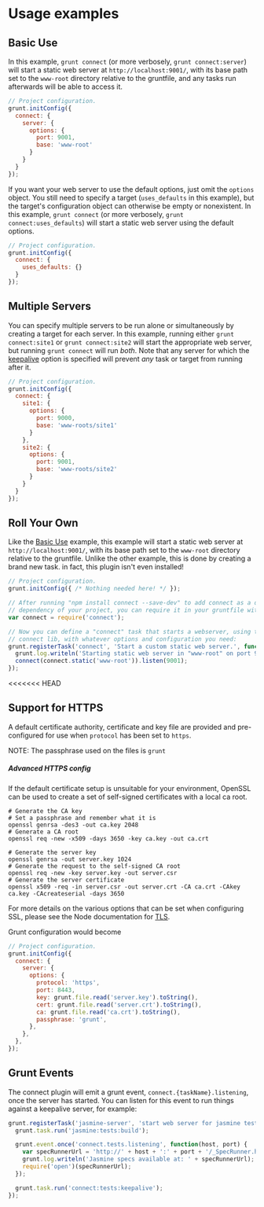 # Usage examples

## Basic Use
In this example, `grunt connect` (or more verbosely, `grunt connect:server`) will start a static web server at `http://localhost:9001/`, with its base path set to the `www-root` directory relative to the gruntfile, and any tasks run afterwards will be able to access it.

```javascript
// Project configuration.
grunt.initConfig({
  connect: {
    server: {
      options: {
        port: 9001,
        base: 'www-root'
      }
    }
  }
});
```

If you want your web server to use the default options, just omit the `options` object. You still need to specify a target (`uses_defaults` in this example), but the target's configuration object can otherwise be empty or nonexistent. In this example, `grunt connect` (or more verbosely, `grunt connect:uses_defaults`) will start a static web server using the default options.

```javascript
// Project configuration.
grunt.initConfig({
  connect: {
    uses_defaults: {}
  }
});
```

## Multiple Servers
You can specify multiple servers to be run alone or simultaneously by creating a target for each server. In this example, running either `grunt connect:site1` or `grunt connect:site2` will  start the appropriate web server, but running `grunt connect` will run _both_. Note that any server for which the [keepalive](#keepalive) option is specified will prevent _any_ task or target from running after it.

```javascript
// Project configuration.
grunt.initConfig({
  connect: {
    site1: {
      options: {
        port: 9000,
        base: 'www-roots/site1'
      }
    },
    site2: {
      options: {
        port: 9001,
        base: 'www-roots/site2'
      }
    }
  }
});
```

## Roll Your Own
Like the [Basic Use](#basic-use) example, this example will start a static web server at `http://localhost:9001/`, with its base path set to the `www-root` directory relative to the gruntfile. Unlike the other example, this is done by creating a brand new task. in fact, this plugin isn't even installed!

```javascript
// Project configuration.
grunt.initConfig({ /* Nothing needed here! */ });

// After running "npm install connect --save-dev" to add connect as a dev
// dependency of your project, you can require it in your gruntfile with:
var connect = require('connect');

// Now you can define a "connect" task that starts a webserver, using the
// connect lib, with whatever options and configuration you need:
grunt.registerTask('connect', 'Start a custom static web server.', function() {
  grunt.log.writeln('Starting static web server in "www-root" on port 9001.');
  connect(connect.static('www-root')).listen(9001);
});
```

<<<<<<< HEAD
## Support for HTTPS

A default certificate authority, certificate and key file are provided and pre-
configured for use when `protocol` has been set to `https`.

NOTE: The passphrase used on the files is `grunt`

##### Advanced HTTPS config

If the default certificate setup is unsuitable for your environment, OpenSSL
can be used to create a set of self-signed certificates with a local ca root.

```shell
# Generate the CA key
# Set a passphrase and remember what it is
openssl genrsa -des3 -out ca.key 2048
# Generate a CA root
openssl req -new -x509 -days 3650 -key ca.key -out ca.crt

# Generate the server key
openssl genrsa -out server.key 1024
# Generate the request to the self-signed CA root
openssl req -new -key server.key -out server.csr
# Generate the server certificate
openssl x509 -req -in server.csr -out server.crt -CA ca.crt -CAkey ca.key -CAcreateserial -days 3650
```

For more details on the various options that can be set when configuring SSL,
please see the Node documentation for [TLS][].

Grunt configuration would become

```javascript
// Project configuration.
grunt.initConfig({
  connect: {
    server: {
      options: {
        protocol: 'https',
        port: 8443,
        key: grunt.file.read('server.key').toString(),
        cert: grunt.file.read('server.crt').toString(),
        ca: grunt.file.read('ca.crt').toString(),
        passphrase: 'grunt',
      },
    },
  },
});
```

[TLS]: http://nodejs.org/api/tls.html#tls_tls_createserver_options_secureconnectionlistener

## Grunt Events
The connect plugin will emit a grunt event, `connect.{taskName}.listening`, once the server has started. You can listen for this event to run things against a keepalive server, for example:

```javascript
grunt.registerTask('jasmine-server', 'start web server for jasmine tests in browser', function() {
  grunt.task.run('jasmine:tests:build');

  grunt.event.once('connect.tests.listening', function(host, port) {
    var specRunnerUrl = 'http://' + host + ':' + port + '/_SpecRunner.html';
    grunt.log.writeln('Jasmine specs available at: ' + specRunnerUrl);
    require('open')(specRunnerUrl);
  });

  grunt.task.run('connect:tests:keepalive');
});
```
